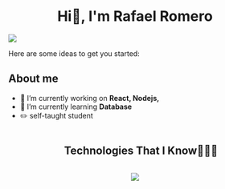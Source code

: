 <div align="center">
  <h1 aling="center">Hi👋, I'm Rafael Romero </h1>
</div>
<img src="https://imgur.com/gallery/banner-from-github-h4H81Yh">


Here are some ideas to get you started:
## About me
- 🔭 I’m currently working on **React, Nodejs,**
- 🌱 I’m currently learning **Database**
- ✏️ self-taught student


<div id="user-content-toc">
  <ul align="center">
    <summary><h2 style="display: inline-block">Technologies That I Know👨🏻‍💻</h2></summary>
  </ul>
</div>

<p align="center">
   <a href="https://skillicons.dev">
    <img src="https://skillicons.dev/icons?i=html,css,js,tailwind,ts,electron,nodejs,py" />
  </a>
</p>

